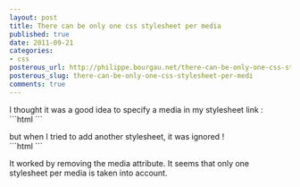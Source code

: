 ```yaml
---
layout: post
title: There can be only one css stylesheet per media
published: true
date: 2011-09-21
categories:
- css
posterous_url: http://philippe.bourgau.net/there-can-be-only-one-css-stylesheet-per-medi
posterous_slug: there-can-be-only-one-css-stylesheet-per-medi
comments: true
---
```

<p>I thought it was a good idea to specify a media in my stylesheet link : <br />
```html
<link rel="stylesheet" href="/stylesheets/tags.css" type="text/css" name="tags stylesheet" media="screen" />
```
</p>
<p>but when I tried to add another stylesheet, it was ignored ! <br />
```html

<link rel="stylesheet" href="/stylesheets/common.css" type="text/css" name="main stylesheet" media="screen" />
<link rel="stylesheet" href="/stylesheets/tags.css" type="text/css" name="tags stylesheet" media="screen" />
```
</p>
<p>It worked by removing the media attribute. It seems that only one <br />stylesheet per media is taken into account.</p>
